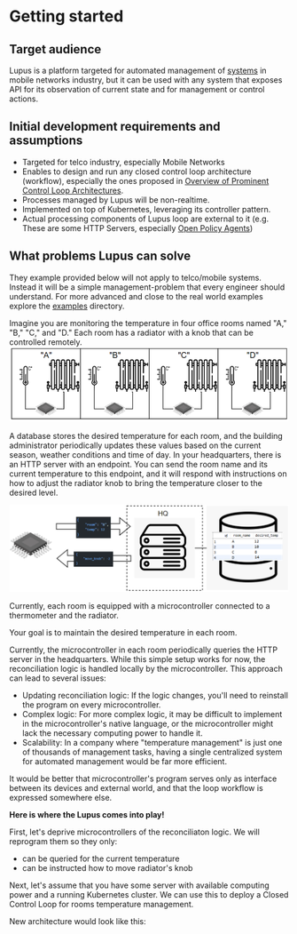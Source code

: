 # Getting started

## Target audience
Lupus is a platform targeted for automated management of [systems](defs.md#managed-system) in mobile networks industry, but it can be used with any system that exposes API for its observation of current state and for management or control actions.

## Initial development requirements and assumptions
- Targeted for telco industry, especially Mobile Networks
- Enables to design and run any closed control loop architecture (workflow), especially the ones proposed in [Overview of Prominent Control Loop Architectures](https://www.etsi.org/deliver/etsi_gr/ENI/001_099/017/02.01.01_60/gr_ENI017v020101p.pdf).
- Processes managed by Lupus will be non-realtime.
- Implemented on top of Kubernetes, leveraging its controller pattern.
- Actual processing components of Lupus loop are external to it (e.g. These are some HTTP Servers, especially [Open Policy Agents](https://www.openpolicyagent.org))

## What problems Lupus can solve

They example provided below will not apply to telco/mobile systems. Instead it will be a simple management-problem that every engineer should understand. For more advanced and close to the real world examples explore the [examples](../examples/) directory.

Imagine you are monitoring the temperature in four office rooms named "A," "B," "C," and "D." Each room has a radiator with a knob that can be controlled remotely. 
![](../_img/47.png)

A database stores the desired temperature for each room, and the building administrator periodically updates these values based on the current season, weather conditions and time of day.
In your headquarters, there is an HTTP server with an endpoint. You can send the room name and its current temperature to this endpoint, and it will respond with instructions on how to adjust the radiator knob to bring the temperature closer to the desired level.

![](../_img/48.png)

Currently, each room is equipped with a microcontroller connected to a thermometer and the radiator.

Your goal is to maintain the desired temperature in each room.


Currently, the microcontroller in each room periodically queries the HTTP server in the headquarters. While this simple setup works for now, the reconciliation logic is handled locally by the microcontroller. This approach can lead to several issues:
- Updating reconciliation logic: If the logic changes, you'll need to reinstall the program on every microcontroller.
- Complex logic: For more complex logic, it may be difficult to implement in the microcontroller's native language, or the microcontroller might lack the necessary computing power to handle it.
- Scalability: In a company where "temperature management" is just one of thousands of management tasks, having a single centralized system for automated management would be far more efficient.

It would be better that microcontroller's program serves only as interface between its devices and external world, and that the loop workflow is expressed somewhere else.

**Here is where the Lupus comes into play!**

First, let's deprive microcontrollers of the reconciliaton logic. We will reprogram them so they only:
- can be queried for the current temperature
- can be instructed how to move radiator's knob

Next, let's assume that you have some server with available computing power and a running Kubernetes cluster. We can use this to deploy a Closed Control Loop for rooms temperature management.

New architecture would look like this:

